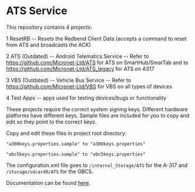 # ATS Service

This repository contains 4 projects:

1 ResetRB -- Resets the Redbend Client Data (accepts a command to reset from ATS and broadcasts the ACK)

2 ATS (Outdated) -- Android Telematics Service -- Refer to https://github.com/Micronet-Ltd/ATS for ATS on SmartHub/SmarTab and to https://github.com/Micronet-Ltd/ATS_legacy for ATS on A317

3 VBS (Outdated) -- Vehicle Bus Service -- Refer to https://github.com/Micronet-Ltd/VBS for VBS on all types of devices

4 Test Apps -- apps used for testing devices/bugs or functionality

These projects require the correct system signing keys. Different hardware platforms have different keys. Sample files are included for you to copy and edit so they point to the correct keys.

Copy and edit these files in project root directory:

	"a300keys.properties.sample" to "a300keys.properties"

	"obc5keys.properties.sample" to "obc5keys.properties"

The configuration.xml file goes to `/internal_Storage/ATS` for the A-317 and `/storage/sdcard0/ATS` for the OBC5. 

Documentation can be found [here](https://micronet1023744.sharepoint.com/RD/Forms/AllItems.aspx?viewpath=%2FRD%2FForms%2FAllItems%2Easpx&id=%2FRD%2FATS).